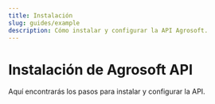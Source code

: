 ```yaml
---
title: Instalación
slug: guides/example
description: Cómo instalar y configurar la API Agrosoft.
---
```


# Instalación de Agrosoft API

Aquí encontrarás los pasos para instalar y configurar la API.
